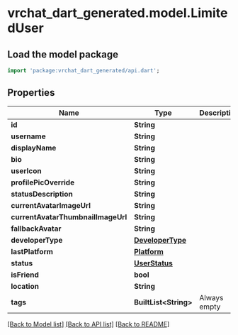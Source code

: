# vrchat_dart_generated.model.LimitedUser

## Load the model package
```dart
import 'package:vrchat_dart_generated/api.dart';
```

## Properties
Name | Type | Description | Notes
------------ | ------------- | ------------- | -------------
**id** | **String** |  | 
**username** | **String** |  | 
**displayName** | **String** |  | 
**bio** | **String** |  | [optional] 
**userIcon** | **String** |  | 
**profilePicOverride** | **String** |  | 
**statusDescription** | **String** |  | 
**currentAvatarImageUrl** | **String** |  | 
**currentAvatarThumbnailImageUrl** | **String** |  | 
**fallbackAvatar** | **String** |  | 
**developerType** | [**DeveloperType**](DeveloperType.md) |  | 
**lastPlatform** | [**Platform**](Platform.md) |  | 
**status** | [**UserStatus**](UserStatus.md) |  | 
**isFriend** | **bool** |  | 
**location** | **String** |  | 
**tags** | **BuiltList&lt;String&gt;** | Always empty | 

[[Back to Model list]](../README.md#documentation-for-models) [[Back to API list]](../README.md#documentation-for-api-endpoints) [[Back to README]](../README.md)


